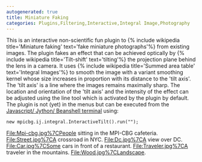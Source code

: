 ```yaml
---
autogenerated: true
title: Miniature Faking
categories: Plugins,Filtering,Interactive,Integral Image,Photography
---
```


This is an interactive non-scientific fun plugin to {% include wikipedia title='Miniature faking' text='fake miniature photographs'%} from existing images. The plugin fakes an effect that can be achieved optically by {% include wikipedia title='Tilt-shift' text='tilting'%} the projection plane behind the lens in a camera. It uses {% include wikipedia title='Summed area table' text='Integral Images'%} to smooth the image with a variant smoothing kernel whose size increases in proportion with its distance to the 'tilt axis'. The 'tilt axis' is a line where the images remains maximally sharp. The location and orientation of the 'tilt axis' and the intensity of the effect can be adjusted using the line tool which is activated by the plugin by default. The plugin is not (yet) in the menus but can be executed from the [Javascript/ Jython/ Beanshell terminal](/scripting) using:

    new mpicbg.ij.integral.InteractiveTilt().run("");

<File:Mpi-cbg.jpg%7CPeople> sitting in the MPI-CBG cafeteria. <File:Street.jpg%7CA> crossroad in NYC. <File:Dc.jpg%7CA> view over DC. <File:Car.jpg%7CSome> cars in front of a restaurant. <File:Traveler.jpg%7CA> traveler in the mountains. <File:Wood.jpg%7CLandscape>.

    
